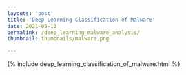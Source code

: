 ```yaml
---
layouts: 'post'
title: 'Deep Learning Classification of Malware'
date: 2021-05-13
permalink: /deep_learning_malware_analysis/
thumbnail: thumbnails/malware.png

---
```

{% include deep_learning_classification_of_malware.html %}
